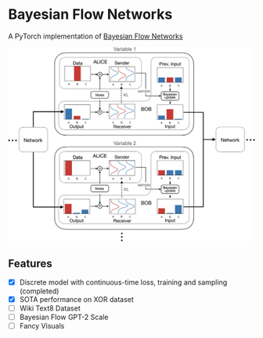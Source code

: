 # Bayesian Flow Networks

A PyTorch implementation of [Bayesian Flow Networks](https://arxiv.org/abs/2308.07037)

![Paper Figure - BFN](https://github.com/Algomancer/Bayesian-Flow-Networks/blob/main/bfn.jpeg)

## Features

- [x] Discrete model with continuous-time loss, training and sampling (completed)
- [x] SOTA performance on XOR dataset
- [ ] Wiki Text8 Dataset
- [ ] Bayesian Flow GPT-2 Scale
- [ ] Fancy Visuals
